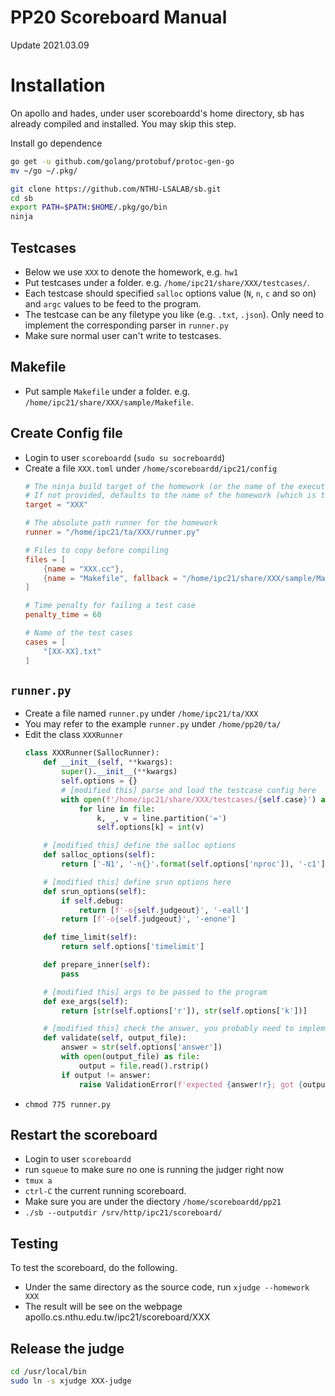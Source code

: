 # PP20 Scoreboard Manual
Update 2021.03.09

# Installation
On apollo and hades, under user scoreboardd's home directory, sb has already compiled and installed. You may skip this step.

Install go dependence
```sh
go get -u github.com/golang/protobuf/protoc-gen-go
mv ~/go ~/.pkg/
```

```sh
git clone https://github.com/NTHU-LSALAB/sb.git
cd sb
export PATH=$PATH:$HOME/.pkg/go/bin
ninja
```

## Testcases
* Below we use `XXX` to denote the homework, e.g. `hw1`
* Put testcases under a folder. e.g. `/home/ipc21/share/XXX/testcases/`.
* Each testcase should specified `salloc` options value (`N`, `n`, `c` and so on) and `argc` values to be feed to the program.
* The testcase can be any filetype you like (e.g. `.txt`, `.json`). Only need to implement the corresponding parser in `runner.py`
* Make sure normal user can't write to testcases.

## Makefile
* Put sample `Makefile` under a folder. e.g. `/home/ipc21/share/XXX/sample/Makefile`.

## Create Config file
* Login to user `scoreboardd` (`sudo su socreboardd`)
* Create a file `XXX.toml` under `/home/scoreboardd/ipc21/config`
    ```toml
    # The ninja build target of the homework (or the name of the executable)
    # If not provided, defaults to the name of the homework (which is the name of the .toml file)
    target = "XXX"

    # The absolute path runner for the homework
    runner = "/home/ipc21/ta/XXX/runner.py"

    # Files to copy before compiling
    files = [
        {name = "XXX.cc"},
        {name = "Makefile", fallback = "/home/ipc21/share/XXX/sample/Makefile"},
    ]

    # Time penalty for failing a test case
    penalty_time = 60

    # Name of the test cases
    cases = [
        "[XX-XX].txt"
    ]
    ```

## `runner.py`
* Create a file named `runner.py` under `/home/ipc21/ta/XXX`
* You may refer to the example `runner.py` under `/home/pp20/ta/`
* Edit the class `XXXRunner`
    ```py
    class XXXRunner(SallocRunner):
        def __init__(self, **kwargs):
            super().__init__(**kwargs)
            self.options = {}
            # [modified this] parse and load the testcase config here
            with open(f'/home/ipc21/share/XXX/testcases/{self.case}') as file:
                for line in file:
                    k, _, v = line.partition('=')
                    self.options[k] = int(v)

        # [modified this] define the salloc options
        def salloc_options(self):
            return ['-N1', '-n{}'.format(self.options['nproc']), '-c1']

        # [modified this] define srun options here
        def srun_options(self):
            if self.debug:
                return [f'-o{self.judgeout}', '-eall']
            return [f'-o{self.judgeout}', '-enone']

        def time_limit(self):
            return self.options['timelimit']

        def prepare_inner(self):
            pass

        # [modified this] args to be passed to the program
        def exe_args(self):
            return [str(self.options['r']), str(self.options['k'])]

        # [modified this] check the answer, you probably need to implement different validate on different homework
        def validate(self, output_file):
            answer = str(self.options['answer'])
            with open(output_file) as file:
                output = file.read().rstrip()
            if output != answer:
                raise ValidationError(f'expected {answer!r}; got {output!r}')
    ```
* `chmod 775 runner.py`

## Restart the scoreboard
* Login to user `scoreboardd`
* run `squeue` to make sure no one is running the judger right now
* `tmux a`
* `ctrl-C` the current running scoreboard.
* Make sure you are under the diectory `/home/scoreboardd/pp21`
* `./sb --outputdir /srv/http/ipc21/scoreboard/`

## Testing
To test the scoreboard, do the following.
* Under the same directory as the source code, run `xjudge --homework XXX`
* The result will be see on the webpage apollo.cs.nthu.edu.tw/ipc21/scoreboard/XXX

## Release the judge
```sh
cd /usr/local/bin
sudo ln -s xjudge XXX-judge
```